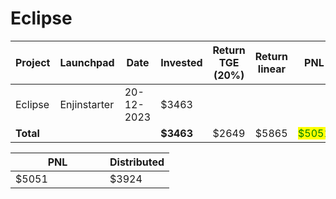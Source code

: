 # Eclipse



<table data-full-width="true"><thead><tr><th width="141">Project</th><th width="138">Launchpad</th><th width="132">Date</th><th width="133">Invested</th><th>Return TGE (20%)</th><th>Return linear</th><th>PNL</th></tr></thead><tbody><tr><td>Eclipse</td><td>Enjinstarter</td><td>20-12-2023</td><td>$3463</td><td></td><td></td><td></td></tr><tr><td><strong>Total</strong></td><td></td><td></td><td><strong>$3463</strong></td><td>$2649</td><td>$5865</td><td><mark style="color:green;">$5051</mark></td></tr></tbody></table>

<table data-full-width="true"><thead><tr><th width="135">PNL</th><th>Distributed</th></tr></thead><tbody><tr><td>$5051</td><td>$3924</td></tr></tbody></table>
